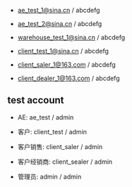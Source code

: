 * ae_test_1@sina.cn / abcdefg

* ae_test_2@sina.cn / abcdefg

* warehouse_test_1@sina.cn / abcdefg

* client_test_1@sina.cn / abcdefg

* client_saler_1@163.com / abcdefg

* client_dealer_1@163.com / abcdefg


## test account

* AE: ae_test / admin

* 客户: client_test / admin

* 客户销售: client_saler / admin

* 客户经销商: client_sealer / admin

* 管理员: admin / admin 
